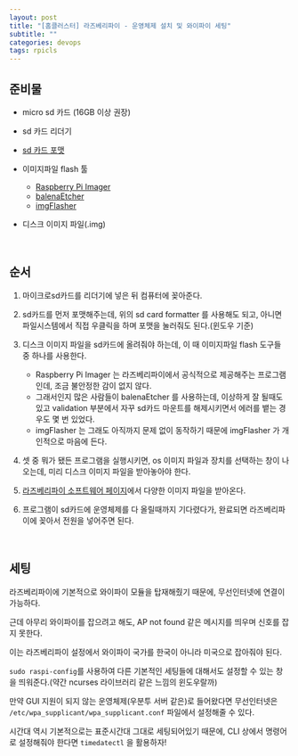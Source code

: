 ```yaml
---
layout: post
title: "[홈클러스터] 라즈베리파이 - 운영체제 설치 및 와이파이 세팅"
subtitle: ""
categories: devops
tags: rpicls
---
```


## 준비물

- micro sd 카드 (16GB 이상 권장)

- sd 카드 리더기

- [sd 카드 포맷](https://www.sdcard.org/downloads/formatter/sd-memory-card-formatter-for-windows-download/)

- 이미지파일 flash 툴
    - [Raspberry Pi Imager](https://www.raspberrypi.com/software/)
    - [balenaEtcher](https://www.balena.io/etcher/)
    - [imgFlasher](https://www.upswift.io/imgflasher)

- 디스크 이미지 파일(.img)

<br>

## 순서

1. 마이크로sd카드를 리더기에 넣은 뒤 컴퓨터에 꽂아준다.

2. sd카드를 먼저 포맷해주는데, 위의 sd card formatter 를 사용해도 되고, 아니면 파일시스템에서 직접 우클릭을 하며 포맷을 눌러줘도 된다.(윈도우 기준)

3. 디스크 이미지 파일을 sd카드에 올려줘야 하는데, 이 때 이미지파일 flash 도구들 중 하나를 사용한다.
    - Raspberry Pi Imager 는 라즈베리파이에서 공식적으로 제공해주는 프로그램인데, 조금 불안정한 감이 없지 않다.
    - 그래서인지 많은 사람들이 balenaEtcher 를 사용하는데, 이상하게 잘 될때도 있고 validation 부분에서 자꾸 sd카드 마운트를 해제시키면서 에러를 뱉는 경우도 몇 번 있었다.
    - imgFlasher 는 그래도 아직까지 문제 없이 동작하기 때문에 imgFlasher 가 개인적으로 마음에 든다.

4. 셋 중 뭐가 됐든 프로그램을 실행시키면, os 이미지 파일과 장치를 선택하는 창이 나오는데, 미리 디스크 이미지 파일을 받아놓아야 한다.

5. [라즈베리파이 소프트웨어 페이지](https://www.raspberrypi.com/software/operating-systems/)에서 다양한 이미지 파일을 받아온다.

6. 프로그램이 sd카드에 운영체제를 다 올릴때까지 기다렸다가, 완료되면 라즈베리파이에 꽂아서 전원을 넣어주면 된다.

<br>

## 세팅

라즈베리파이에 기본적으로 와이파이 모듈을 탑재해줬기 때문에, 무선인터넷에 연결이 가능하다.

근데 아무리 와이파이를 잡으려고 해도, AP not found 같은 메시지를 띄우며 신호를 잡지 못한다.

이는 라즈베리파이 설정에서 와이파이 국가를 한국이 아니라 미국으로 잡아줘야 된다.

```sudo raspi-config```를 사용하여 다른 기본적인 세팅들에 대해서도 설정할 수 있는 창을 띄워준다.(약간 ncurses 라이브러리 같은 느낌의 윈도우랄까)

만약 GUI 지원이 되지 않는 운영체제(우분투 서버 같은)로 들어왔다면 무선인터넷은 ```/etc/wpa_supplicant/wpa_supplicant.conf``` 파일에서 설정해줄 수 있다.

시간대 역시 기본적으로는 표준시간대 그대로 세팅되어있기 때문에, CLI 상에서 명령어로 설정해줘야 한다면 ```timedatectl``` 을 활용하자!